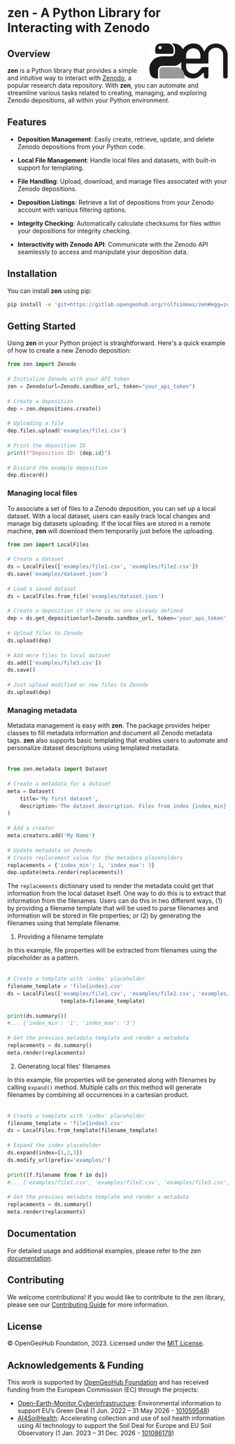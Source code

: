 # zen - A Python Library for Interacting with Zenodo

<img src="docs/img/zen-logo.png" alt="zen icon" align="right" height="80" />

## Overview 

**zen** is a Python library that provides a simple and intuitive way to interact with 
[Zenodo](https://zenodo.org), a popular research data repository. With **zen**, you can automate 
and streamline various tasks related to creating, managing, and exploring Zenodo depositions, 
all within your Python environment.

## Features

- **Deposition Management**: Easily create, retrieve, update, and delete Zenodo depositions from 
your Python code.

- **Local File Management**: Handle local files and datasets, with built-in support for templating.

- **File Handling**: Upload, download, and manage files associated with your Zenodo depositions.

- **Deposition Listings**: Retrieve a list of depositions from your Zenodo account with various 
filtering options.

- **Integrity Checking**: Automatically calculate checksums for files within your depositions for 
integrity checking.

- **Interactivity with Zenodo API**: Communicate with the Zenodo API seamlessly to access and 
manipulate your deposition data.

## Installation

You can install **zen** using pip:

```bash
pip install -e 'git+https://gitlab.opengeohub.org/rolfsimoes/zen#egg=zen[full]'
```

## Getting Started
Using **zen** in your Python project is straightforward. Here's a quick example of how to create a 
new Zenodo deposition:

```python
from zen import Zenodo

# Initialize Zenodo with your API token
zen = Zenodo(url=Zenodo.sandbox_url, token="your_api_token")

# Create a deposition
dep = zen.depositions.create()

# Uploading a file
dep.files.upload('examples/file1.csv')

# Print the deposition ID
print(f"Deposition ID: {dep.id}")

# Discard the example deposition
dep.discard()

```

### Managing local files
To associate a set of files to a Zenodo deposition, you can set up a local dataset. With a local
dataset, users can easily track local changes and manage big datasets uploading. If the local
files are stored in a remote machine, **zen** will download them temporarily just before the
uploading.

```python
from zen import LocalFiles

# Create a dataset
ds = LocalFiles(['examples/file1.csv', 'examples/file2.csv'])
ds.save('examples/dataset.json')

# Load a saved dataset
ds = LocalFiles.from_file('examples/dataset.json')

# Create a deposition if there is no one already defined
dep = ds.get_deposition(url=Zenodo.sandbox_url, token='your_api_token')

# Upload files to Zenodo
ds.upload(dep)

# Add more files to local dataset
ds.add(['examples/file3.csv'])
ds.save()

# Just upload modified or new files to Zenodo
ds.upload(dep)

```

### Managing metadata
Metadata management is easy with **zen**. The package provides helper classes to fill metadata
information and document all Zenodo metadata tags. **zen** also supports basic templating 
that enables users to automate and personalize dataset descriptions using templated metadata.

```python

from zen.metadata import Dataset

# Create a metadata for a dataset
meta = Dataset(
    title='My first dataset',
    description='The dataset description. Files from index {index_min} to {index_max}.'
)

# Add a creator
meta.creators.add('My Name')

# Update metadata on Zenodo
# Create replacement value for the metadata placeholders
replacements = {'index_min': 1, 'index_max': 3}
dep.update(meta.render(replacements))

```

The `replacements` dictionary used to render the metadata could get that information from 
the local dataset itself. One way to do this is to extract that information from the 
filenames. Users can do this in two different ways, (1) by providing a filename template 
that will be used to parse filenames and information will be stored in file properties;
or (2) by generating the filenames using that template filename.

1) Providing a filename template

In this example, file properties will be extracted from filenames using the placeholder as
a pattern.

```python

# Create a template with 'index' placeholder
filename_template = 'file{index}.csv'
ds = LocalFiles(['examples/file1.csv', 'examples/file2.csv', 'examples/file3.csv'], 
                 template=filename_template)

print(ds.summary())
#... {'index_min': '1', 'index_max': '3'}

# Get the previous metadata template and render a metadata
replacements = ds.summary()
meta.render(replacements)

```

2) Generating local files' filenames

In this example, file properties will be generated along with filenames by calling `expand()` 
method. Multiple calls on this method will generate filenames by combining all occurrences in 
a cartesian product.

```python

# Create a template with 'index' placeholder
filename_template = 'file{index}.csv'
ds = LocalFiles.from_template(filename_template)

# Expand the index placeholder
ds.expand(index=[1,2,3])
ds.modify_url(prefix='examples/')

print([f.filename from f in ds])
#... ['examples/file1.csv', 'examples/file2.csv', 'examples/file3.csv']

# Get the previous metadata template and render a metadata
replacements = ds.summary()
meta.render(replacements)

```

## Documentation
For detailed usage and additional examples, please refer to the zen 
[documentation](docs/html/index.html).

## Contributing
We welcome contributions! If you would like to contribute to the zen library, please see our [Contributing Guide](CONTRIBUTING.md) for more information.

## License
© OpenGeoHub Foundation, 2023. Licensed under the [MIT License](LICENSE).

## Acknowledgements & Funding
This work is supported by [OpenGeoHub Foundation](https://opengeohub.org/) and has received 
funding from the European Commission (EC) through the projects:

- [Open-Earth-Monitor Cyberinfrastructure](https://earthmonitor.org/): Environmental information 
  to support EU’s Green Deal (1 Jun. 2022 – 31 May 2026 - 
  [101059548](https://cordis.europa.eu/project/id/101059548))
- [AI4SoilHealth](https://ai4soilhealth.eu/): Accelerating collection and use of soil health 
  information using AI technology to support the Soil Deal for Europe and EU Soil Observatory 
  (1 Jan. 2023 – 31 Dec. 2026 - [101086179](https://cordis.europa.eu/project/id/101086179))
